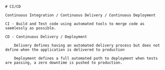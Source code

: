 



    # CI/CD

    Continuous Integration / Continuous Delivery / Continuous Deployment

    CI - Build and Test code using automated tools to merge code as seemlessly as possible.

    CD - Continuous Delivery / Deployment 

        Delivery defines having an automated delivery process but does not define when the application is delivered to production

        Deployment defines a full automated path to deployment when tests are passing, a zero downtime is pushed to production. 
